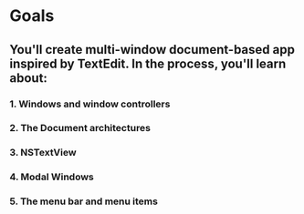#  Goals


## You'll create multi-window document-based app inspired by TextEdit. In the process, you'll learn about:

### 1. Windows and window controllers
### 2. The Document architectures
### 3. NSTextView
### 4. Modal Windows
### 5. The menu bar and menu items

